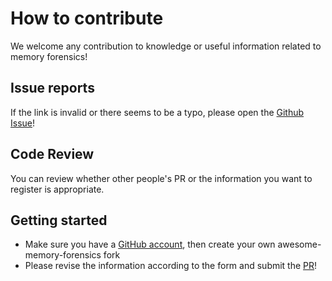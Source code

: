# How to contribute

We welcome any contribution to knowledge or useful information related to memory forensics!

## Issue reports

If the link is invalid or there seems to be a typo, please open the [Github Issue](https://github.com/digitalisx/awesome-memory-forensics/issue)!

## Code Review

You can review whether other people's PR or the information you want to register is appropriate.

## Getting started

* Make sure you have a [GitHub account](https://github.com/signup/free), then create your own awesome-memory-forensics fork
* Please revise the information according to the form and submit the [PR](https://docs.github.com/en/pull-requests/collaborating-with-pull-requests/proposing-changes-to-your-work-with-pull-requests/about-pull-requests)!
